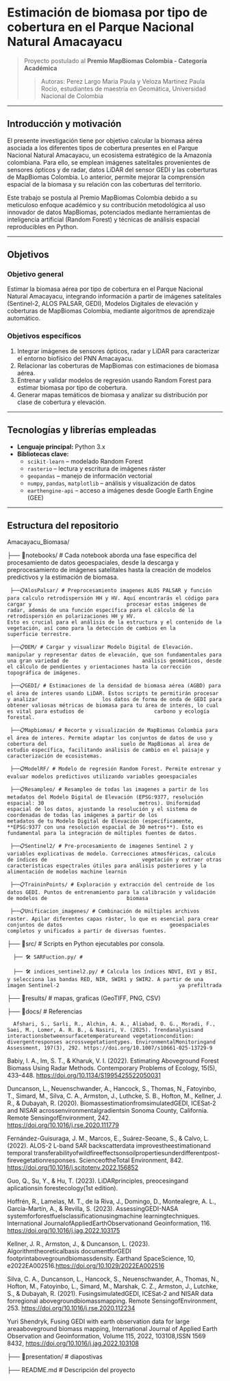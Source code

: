 # Estimación de biomasa por tipo de cobertura en el Parque Nacional Natural Amacayacu

> Proyecto postulado al **Premio MapBiomas Colombia - Categoría Académica**
>> Autoras: Perez Largo Maria Paula y Veloza Martinez Paula Rocio, estudiantes de maestría en Geomática, Universidad Nacional de Colombia
---

## Introducción y motivación

El presente investigación tiene por objetivo calcular la biomasa aérea asociada a los diferentes tipos de cobertura presentes en el Parque Nacional Natural Amacayacu, un ecosistema estratégico de la Amazonía colombiana. Para ello, se emplean imágenes satelitales provenientes de sensores ópticos y de radar, datos LiDAR del sensor GEDI y las coberturas de MapBiomas Colombia. Lo anterior, permite mejorar la comprensión espacial de la biomasa y su relación con las coberturas del territorio.

Este trabajo se postula al Premio MapBiomas Colombia debido a su meticuloso enfoque académico y su contribución metodológica al uso innovador de datos MapBiomas, potenciados mediante herramientas de inteligencia artificial (Random Forest) y técnicas de análisis espacial reproducibles en Python.

---

## Objetivos

### Objetivo general
Estimar la biomasa aérea por tipo de cobertura en el Parque Nacional Natural Amacayacu, integrando información a partir de imágenes satelitales (Sentinel-2, ALOS PALSAR, GEDI), Modelos Digitales de elevación y coberturas de MapBiomas Colombia, mediante algoritmos de aprendizaje automático.

### Objetivos específicos
1. Integrar imágenes de sensores ópticos, radar y LiDAR para caracterizar el entorno biofísico del PNN Amacayacu.
2. Relacionar las coberturas de MapBiomas con estimaciones de biomasa aérea.
3. Entrenar y validar modelos de regresión usando Random Forest para estimar biomasa por tipo de cobertura.
4. Generar mapas temáticos de biomasa y analizar su distribución por clase de cobertura y elevación.

---

## Tecnologías y librerías empleadas

- **Lenguaje principal:** Python 3.x  
- **Bibliotecas clave:**
  - `scikit-learn` – modelado Random Forest
  - `rasterio` – lectura y escritura de imágenes ráster
  - `geopandas` – manejo de información vectorial
  - `numpy`, `pandas`, `matplotlib` – análisis y visualización de datos
  - `earthengine-api` – acceso a imágenes desde Google Earth Engine (GEE)
 
---

## Estructura del repositorio


Amacayacu_Biomasa/

├── 📂notebooks/ # Cada notebook aborda una fase específica del procesamiento de datos geoespaciales, desde la descarga y preprocesamiento de imágenes                           satelitales hasta la creación de modelos predictivos y la estimación de biomasa.


     ├──📋AlosPalsar/ # Preprocesamiento imagenes ALOS PALSAR y función para calculo retrodispersión HH y HV. Aquí encontrarás el código para cargar y                               procesar estas imágenes de radar, además de una función específica para el cálculo de la retrodispersión en polarizaciones HH y HV.                           Esto es crucial para el análisis de la estructura y el contenido de la vegetación, así como para la detección de cambios en la                                superficie terrestre.
     
     ├──📋DEM/ # Cargar y visualizar Modelo Digital de Elevación. manipular y representar datos de elevación, que son fundamentales para una gran variedad de                        análisis geomáticos, desde el cálculo de pendientes y orientaciones hasta la corrección topográfica de imágenes.
     
     ├──📋GEDI/ # Estimaciones de la densidad de biomasa aérea (AGBD) para el área de interes usando LiDAR. Estos scripts te permitirán procesar y analizar                     los datos de forma de onda de GEDI para obtener valiosas métricas de biomasa para tu área de interés, lo cual es vital para estudios de                       carbono y ecología forestal.
     
     ├──📋Mapbiomas/ # Recorte y visualización de MapBiomas Colombia para el área de interes. Permite adaptar los conjuntos de datos de uso y cobertura del                        suelo de MapBiomas al área de estudio específica, facilitando análisis de cambio en el paisaje y caracterización de ecosistemas.
     
     ├──📋ModelRF/ # Modelo de regresión Random Forest. Permite entrenar y evaluar modelos predictivos utilizando variables geoespaciales
     
     ├──📋Resampleo/ # Resampleo de todas las imagenes a partir de los metadatos del Modelo Digital de Elevación (EPSG:9377, resolución espacial: 30                               metros). Uniformidad espacial de los datos, ajustando la resolución y el sistema de coordenadas de todas las imágenes a partir de los                         metadatos de tu Modelo Digital de Elevación (específicamente, **EPSG:9377 con una resolución espacial de 30 metros**). Esto es                                fundamental para la integración de múltiples fuentes de datos.
     
     ├──📋Sentinel2/ # Pre-procesamiento de imagenes Sentinel 2 y variables explicativas de modelo. Correcciones atmosféricas, calcuLo de índices de                               vegetación y extraer otras características espectrales útiles para análisis posteriores y la alimentación de modelos machine learnin
     
     ├──📋TraininPoints/ # Exploración y extracción del centroide de los datos GEDI. Puntos de entrenamiento para la calibración y validación de modelos de                          biomasa 
     
     ├──📋Unificacion_imagenes/ # Combinación de múltiples archivos raster. Apilar diferentes capas ráster, lo que es esencial para crear conjuntos de datos                                   geoespaciales completos y unificados a partir de diversas fuentes.
     
     
├── 📂src/ # Scripts en Python ejecutables por consola.

      ├── 🛠️ SARFuction.py/ # 
      
      ├── 🛠️ indices_sentinel2.py/ # Calcula los índices NDVI, EVI y BSI, y selecciona las bandas RED, NIR, SWIR1 y SWIR2. A partir de una imagen Sentinel-2                                       ya prefiltrada

├── 📂results/ # mapas, graficas (GeoTIFF, PNG, CSV)


├── 📂docs/ # Referencias

      Afshari, S., Sarli, R., Alchin, A. A., Aliabad, O. G., Moradi, F., Saei, M., Lomer, A. R. B., & Nasiri, V. (2025). Trendanalysisand interactionsbetweensurfacetemperatureand vegetationcondition: divergentresponses acrossvegetationtypes. EnvironmentalMonitoringand Assessment, 197(3), 292. https://doi.org/10.1007/s10661-025-13729-9

Babiy, I. A., Im, S. T., & Kharuk, V. I. (2022). Estimating Aboveground Forest Biomass Using Radar Methods. Contemporary Problems of Ecology, 15(5), 433–448. https://doi.org/10.1134/S1995425522050031

Duncanson, L., Neuenschwander, A., Hancock, S., Thomas, N., Fatoyinbo, T., Simard, M., Silva, C. A., Armston, J., Luthcke, S. B., Hofton, M., Kellner, J. R., & Dubayah, R. (2020). BiomassestimationfromsimulatedGEDI, ICESat-2 and NISAR acrossenvironmentalgradientsin Sonoma County, California. Remote SensingofEnvironment, 242. https://doi.org/10.1016/j.rse.2020.111779

Fernández-Guisuraga, J. M., Marcos, E., Suárez-Seoane, S., & Calvo, L. (2022). ALOS-2 L-band SAR backscatterdata improvestheestimationand temporal transferabilityofwildfireeffectsonsoilpropertiesunderdifferentpost-firevegetationresponses. ScienceoftheTotal Environment, 842. https://doi.org/10.1016/j.scitotenv.2022.156852

Guo, Q., Su, Y., & Hu, T. (2023). LiDARprinciples, preocesingand aplicationsin forestecology(1st edition).

Hoffrén, R., Lamelas, M. T., de la Riva, J., Domingo, D., Montealegre, A. L., García-Martín, A., & Revilla, S. (2023). AssessingGEDI-NASA systemforforestfuelsclassificationusingmachine learningtechniques. International JournalofAppliedEarthObservationand Geoinformation, 116. https://doi.org/10.1016/j.jag.2022.103175

Kellner, J. R., Armston, J., & Duncanson, L. (2023). Algorithmtheoreticalbasis documentforGEDI footprintabovegroundbiomassdensity. Earthand SpaceScience, 10, e2022EA002516.https://doi.org/10.1029/2022EA002516

Silva, C. A., Duncanson, L., Hancock, S., Neuenschwander, A., Thomas, N., Hofton, M., Fatoyinbo, L., Simard, M., Marshak, C. Z., Armston, J., Lutchke, S., & Dubayah, R. (2021). FusingsimulatedGEDI, ICESat-2 and NISAR data forregional abovegroundbiomassmapping. Remote SensingofEnvironment, 253. https://doi.org/10.1016/j.rse.2020.112234

Yuri Shendryk, Fusing GEDI with earth observation data for large areaaboveground biomass mapping, International Journal of Applied Earth Observation and Geoinformation, Volume 115, 2022, 103108,ISSN 1569 8432, https://doi.org/10.1016/j.jag.2022.103108


├── 📂presentation/ # diapostivas


├── README.md # Descripción del proyecto



